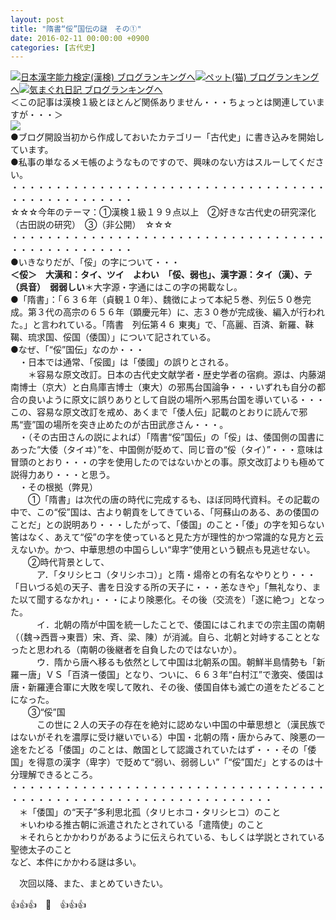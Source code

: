 ```yaml
---
layout: post
title: "隋書“俀”国伝の謎　その①"
date: 2016-02-11 00:00:00 +0900
categories: [古代史]
---
```


[![](/syuusyuu9701/assets/images/隋書“俀”国伝の謎-その①-br_c_3028_1.gif)](http://blog.with2.net/link.php?1659096:3028 "日本漢字能力検定(漢検) ブログランキングへ")[日本漢字能力検定(漢検) ブログランキングへ](http://blog.with2.net/link.php?1659096:3028)[![](/syuusyuu9701/assets/images/隋書“俀”国伝の謎-その①-br_c_1348_1.gif)](http://blog.with2.net/link.php?1659096:1348 "ペット(猫) ブログランキングへ")[ペット(猫) ブログランキングへ](http://blog.with2.net/link.php?1659096:1348)[![](/syuusyuu9701/assets/images/隋書“俀”国伝の謎-その①-br_c_9257_1.gif)](http://blog.with2.net/link.php?1659096:9257 "気まぐれ日記 ブログランキングへ")[気まぐれ日記 ブログランキングへ](http://blog.with2.net/link.php?1659096:9257)  
＜この記事は漢検１級とほとんど関係ありません・・・ちょっとは関連していますが・・・＞  
![](/syuusyuu9701/assets/images/隋書“俀”国伝の謎-その①-e4a96acb78490020cc12a47cb592f0dd.png)  
●ブログ開設当初から作成しておいたカテゴリー「古代史」に書き込みを開始しています。  
●私事の単なるメモ帳のようなものですので、興味のない方はスルーしてください。  
・・・・・・・・・・・・・・・・・・・・・・・・・・・・・・・・・・・・・・・・・・・・・・・・・・  
☆☆☆今年のテーマ：①漢検１級１９９点以上　②好きな古代史の研究深化（古田説の研究）　③（非公開）　☆☆☆　　  
・・・・・・・・・・・・・・・・・・・・・・・・・・・・・・・・・・・・・・・・・・・・・・・・・・  
●いきなりだが、「俀」の字について・・・  
**＜俀＞　大漢和：タイ、ツイ　よわい　「俀、弱也」、漢字源：タイ（漢）、テ（呉音）　弱弱しい**＊大字源・字通にはこの字の掲載なし。  
●「隋書」：「６３６年（貞観１０年）、魏徴によって本紀５巻、列伝５０巻完成。第３代の高宗の６５６年（顕慶元年）に、志３０巻が完成後、編入が行われた。」と言われている。「隋書　列伝第４６ 東夷」で、「高麗、百済、新羅、靺鞨、琉求国、俀国（倭国）」について記されている。  
●なぜ、「“俀”国伝」なのか・・・  
　・日本では通常、「俀國」は「倭國」の誤りとされる。  
　　＊容易な原文改訂。日本の古代史文献学者・歴史学者の宿痾。源は、内藤湖南博士（京大）と白鳥庫吉博士（東大）の邪馬台国論争・・・いずれも自分の都合の良いように原文に誤りありとして自説の場所へ邪馬台国を導いている・・・この、容易な原文改訂を戒め、あくまで「倭人伝」記載のとおりに読んで邪馬“壹”国の場所を突き止めたのが古田武彦さん・・・。  
　・（その古田さんの説によれば）「隋書“俀”国伝」の「俀」は、倭国側の国書にあった“大倭（タイヰ）”を、中国側が貶めて、同じ音の“俀（タイ）”・・・意味は冒頭のとおり・・・の字を使用したのではないかとの事。原文改訂よりも極めて説得力あり・・・と思う。  
　・その根拠（弊見）  
　　①「隋書」は次代の唐の時代に完成するも、ほぼ同時代資料。その記載の中で、この“俀”国は、古より朝貢をしてきている、「阿蘇山のある、あの倭国のことだ」との説明あり・・・したがって、「倭国」のこと・「倭」の字を知らない筈はなく、あえて“俀”の字を使っていると見た方が理性的かつ常識的な見方と云えないか。かつ、中華思想の中国らしい“卑字”使用という観点も見逃せない。  
　　②時代背景として、　  
　　　ア．「タリシヒコ（タリシホコ）」と隋・煬帝との有名なやりとり・・・「日いづる処の天子、書を日没する所の天子に・・・恙なきや」「無礼なり、また以て聞するなかれ」・・・により険悪化。その後（交流を）「遂に絶つ」となった。  
　　　イ．北朝の隋が中国を統一したことで、倭国にはこれまでの宗主国の南朝（（魏→西晋→東晋）宋、斉、梁、陳）が消滅。自ら、北朝と対峙することとなったと思われる（南朝の後継者を自負したのではないか）。  
　　　ウ．隋から唐へ移るも依然として中国は北朝系の国。朝鮮半島情勢も「新羅ー唐」ＶＳ「百済ー倭国」となり、ついに、６６３年“白村江”で激突、倭国は唐・新羅連合軍に大敗を喫して敗れ、その後、倭国自体も滅亡の道をたどることになった。  
　　③“俀”国　  
　　　この世に２人の天子の存在を絶対に認めない中国の中華思想と（漢民族ではないがそれを濃厚に受け継いでいる）中国・北朝の隋・唐からみて、険悪の一途をたどる「倭国」のことは、敵国として認識されていたはず・・・その「倭国」を得意の漢字（卑字）で貶めて“弱い、弱弱しい”「“俀”国だ」とするのは十分理解できるところ。  
・・・・・・・・・・・・・・・・・・・・・・・・・・・・・・・・・・・・・・・・・・・・・・・・・・・・・・・・・・・・・・・・・・  
　＊「倭国」の“天子”多利思北孤（タリヒホコ・タリシヒコ）のこと  
　＊いわゆる推古朝に派遣されたとされている「遣隋使」のこと  
　＊それらとかかわりがあるように伝えられている、もしくは学説とされている聖徳太子のこと  
など、本件にかかわる謎は多い。  
  
　次回以降、また、まとめていきたい。  
  
👍👍👍　🐒　👍👍👍  